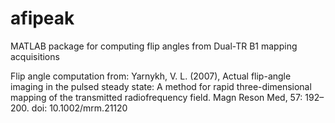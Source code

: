 # afipeak
MATLAB package for computing flip angles from Dual-TR B1 mapping acquisitions

Flip angle computation from:
Yarnykh, V. L. (2007), Actual flip-angle imaging in the pulsed steady state: A method for rapid three-dimensional mapping of the transmitted radiofrequency field. Magn Reson Med, 57: 192–200. doi: 10.1002/mrm.21120
